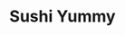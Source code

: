 ---
layout: place
title: Sushi Yummy
permalink: /florida/orlando/sushi-yummy.html
stateAbbr: FL
stateName: Florida
cityName: Orlando
seo:
  type: restaurant
  links: http://www.sushiyummy.net/
place_id: ChIJp9lVvbJ954gRZrJlwp7Ds0s
photos:
  - name: >-
      places/ChIJp9lVvbJ954gRZrJlwp7Ds0s/photos/AeeoHcJN0Q2FJhYrveTydAU0jhJuGZ4Hklj6rmj-bCjmORmd7OHXSyZV-kqGNDortiwJkfYMc_QduezjMcZ_Z22mU3mFZNVXM2uC3yji4F9n2zJ0mtCogrM548wR0atz-CMDfRBaN76nokMyq-nUAulXDmUcV5P5TXY_0pchYhQU7P3ISkbJUkTrq7c8DdsE3Uy8DVeRaek_WmMZ2EA90xEJiAWoVwxNBU_d-TrKRNFOZXYVlCTwH3YODzq6zssWFT28ECDrgUl2G9wFyzgrhnV5rrYhxr2q11UIrwDoBTmeCfEubA
    widthPx: 450
    heightPx: 450
    authorAttributions:
      - displayName: Sushi Yummy
        uri: https://maps.google.com/maps/contrib/106960027975293824369
        photoUri: >-
          https://lh3.googleusercontent.com/a-/ALV-UjX77OwSqEGnBYbGjexPEkdrVez6eZOe-2ZyHAuq0iIXrRNzW1xK=s100-p-k-no-mo
    flagContentUri: >-
      https://www.google.com/local/imagery/report/?cb_client=maps_api_places.places_api&image_key=!1e10!2sAF1QipPZ3vquZsRSC-LAZnhpH9fAtPIP8rYKTKkl45lq&hl=en-US
    googleMapsUri: >-
      https://www.google.com/maps/place//data=!3m4!1e2!3m2!1sAF1QipPZ3vquZsRSC-LAZnhpH9fAtPIP8rYKTKkl45lq!2e10!4m2!3m1!1s0x88e77db2bd55d9a7:0x4bb3c39ec265b266
  - name: >-
      places/ChIJp9lVvbJ954gRZrJlwp7Ds0s/photos/AeeoHcLfshGr34uqyNvzvs8quZIDmuZCNzRC4Ipjzf0AzmEKhm53ThVqd1ryGcK0kKWEZd8fK6RHm56m0O7wSsMeRm8no_i-oFY_BZZpcS3ClnfQWeKI63XqTZ02pg4jhAT9foqVTw8yfcZ136K2h7TEI3oDbsJg4iX25TiWAyh1u8eVY1Fwj-1NaIL7k_eSDEGfKCprrJFsgh3zxo6vhAHGV7QcWo-h-9cH9es9hySYhbLn2tgYc5MUXOJ9e9Eb8qvHYwYMziDYDEdeo1vR0WGwLRQWUAKJSkDceavmGmiD1lOIhg
    widthPx: 1800
    heightPx: 1014
    authorAttributions:
      - displayName: Sushi Yummy
        uri: https://maps.google.com/maps/contrib/106960027975293824369
        photoUri: >-
          https://lh3.googleusercontent.com/a-/ALV-UjX77OwSqEGnBYbGjexPEkdrVez6eZOe-2ZyHAuq0iIXrRNzW1xK=s100-p-k-no-mo
    flagContentUri: >-
      https://www.google.com/local/imagery/report/?cb_client=maps_api_places.places_api&image_key=!1e10!2sAF1QipPj2HGUnxhY08iLrbth3aZUnANF2cf8iXzPX2Ev&hl=en-US
    googleMapsUri: >-
      https://www.google.com/maps/place//data=!3m4!1e2!3m2!1sAF1QipPj2HGUnxhY08iLrbth3aZUnANF2cf8iXzPX2Ev!2e10!4m2!3m1!1s0x88e77db2bd55d9a7:0x4bb3c39ec265b266
  - name: >-
      places/ChIJp9lVvbJ954gRZrJlwp7Ds0s/photos/AeeoHcIRVlTjhZZtcFfzIoCTWemhVSwtvDVJQZaz8VyGTMRnMLwYDynYOwUAAhrp1uZEfgboHl-1bunxf3KoeaUVE_bdvNRrEn7Ijz_OOg6_3Hvobudt13aTtpCt_EiWSbSoGxvhx_0ftFjA08O_A585TUdT7cT1RIz29-cJIaNIAxUzecchYC6zp96oi13Y8cpEncx97-jf4W0BCxpHJI-FfbCjZW7nRQ-wZAoJ6F0DEfDlMq7q9-SBk5s3AU5B6yL_6bxS347DWSebvEbRzqFmvITC9AtGrkuROBpcys88J2By8JbM-ZW_a_EFG-mIv5VNSmQNsHnkt37ulB_upbIa9mHQlHyhUtnkmIWNzU8B7-Gjhx_7u4kXBo9yt__lGw1FV-RLN0ELAEpsDgNy0XL1-7q8SXyPd2-6OsZervBEZooEunWH
    widthPx: 2846
    heightPx: 1637
    authorAttributions:
      - displayName: Sam Gottlieb
        uri: https://maps.google.com/maps/contrib/113617781796315446833
        photoUri: >-
          https://lh3.googleusercontent.com/a-/ALV-UjUbpFFJTYz6kSrQb0Osl_RER-jTb1uXgrHjMvLwuylXkqysUqMDyw=s100-p-k-no-mo
    flagContentUri: >-
      https://www.google.com/local/imagery/report/?cb_client=maps_api_places.places_api&image_key=!1e10!2sCIHM0ogKEICAgID95_SYkgE&hl=en-US
    googleMapsUri: >-
      https://www.google.com/maps/place//data=!3m4!1e2!3m2!1sCIHM0ogKEICAgID95_SYkgE!2e10!4m2!3m1!1s0x88e77db2bd55d9a7:0x4bb3c39ec265b266
  - name: >-
      places/ChIJp9lVvbJ954gRZrJlwp7Ds0s/photos/AeeoHcKVeMagW--034Cva2TUVA0qDQekulJnw0M3karK7pKapAxfZFuw7LDJ4lLVVaRgVejo9Y2rGbFS-70daZkPrlYqOWCyGRQEoCy9LK8vgsPHMm572dqZwOtWf4oTM2BOx2UDJPf5p-DJyDW1aqnf0fTfbHDxvU2lR2aMPG9L2NlDzchNUJDpBnXTMUPgvmZjlmjHnlFHmEYEWXInd9HlDTly9HfnYKzkCv8ssRa-l6o5EaZkLrca6NdLV-DIRMdFJKUPTXWcGr4X1hjtdF8wp92cZ18Wchker2bur-BHeeHecWGdcrYoO4-x943wQ2cctHVUK8f7DweKISnqVqAMm7oWOvqHyN3Bt-LODWv3sGoLrChD87NvWzmBpopAXdYi5HLiYWYnOTieXDPMT7EEnhr3IuS7pjF8eD9HTqtDGzQgaZog
    widthPx: 4096
    heightPx: 3072
    authorAttributions:
      - displayName: Betfoyet C.
        uri: https://maps.google.com/maps/contrib/111164915474363068384
        photoUri: >-
          https://lh3.googleusercontent.com/a-/ALV-UjWp4N0HQHizbx92M4WvFpJm8woYjEGLg0sMCuSfWD7NCoqLX5qdkw=s100-p-k-no-mo
    flagContentUri: >-
      https://www.google.com/local/imagery/report/?cb_client=maps_api_places.places_api&image_key=!1e10!2sCIHM0ogKEICAgICH-ZDbkAE&hl=en-US
    googleMapsUri: >-
      https://www.google.com/maps/place//data=!3m4!1e2!3m2!1sCIHM0ogKEICAgICH-ZDbkAE!2e10!4m2!3m1!1s0x88e77db2bd55d9a7:0x4bb3c39ec265b266
  - name: >-
      places/ChIJp9lVvbJ954gRZrJlwp7Ds0s/photos/AeeoHcJmDSrQILWxmIp3Ltec40URliruKlgAAvxVHGdE6pJXzAKwX3GxpAbAbKNHv9E5j0ne5wcJ-stRf-2Mp7DW63fjCpsVnOu0hl-oRw3mGnJ3941BEG4l55lO1s-OEq6k1riptJ1zOt6OwqUQ7--YfcKDks_PFMyEEZbalAsrdDFjDsFEPBlUFJV95Id2n4N8UUvtvANwlblkFsvQ7JVHy97Jz87wmNgytMYnfkD7vSh8UH8p6iAFWbCTP9wTWiQiLSrvJClFSIPDIgb-tUTwNbmNVWEW8fmoaMX02tzSr8pFcg
    widthPx: 1381
    heightPx: 945
    authorAttributions:
      - displayName: Sushi Yummy
        uri: https://maps.google.com/maps/contrib/106960027975293824369
        photoUri: >-
          https://lh3.googleusercontent.com/a-/ALV-UjX77OwSqEGnBYbGjexPEkdrVez6eZOe-2ZyHAuq0iIXrRNzW1xK=s100-p-k-no-mo
    flagContentUri: >-
      https://www.google.com/local/imagery/report/?cb_client=maps_api_places.places_api&image_key=!1e10!2sAF1QipMvhcdeBShqIL8BtkvTokK6X-LKXdlKy9wGl0eK&hl=en-US
    googleMapsUri: >-
      https://www.google.com/maps/place//data=!3m4!1e2!3m2!1sAF1QipMvhcdeBShqIL8BtkvTokK6X-LKXdlKy9wGl0eK!2e10!4m2!3m1!1s0x88e77db2bd55d9a7:0x4bb3c39ec265b266
  - name: >-
      places/ChIJp9lVvbJ954gRZrJlwp7Ds0s/photos/AeeoHcLvFQ6jJXopOVooc7NIV_XjakSWRgAQmd1F7UBjcENd30ZCCDm9enmcc5lvdzQtDt9GDfuTNitdTruhM3LsbQ1aT26JUrJ4zJX-MOQDTh6JsmDQdv9jDz_WwHiT1TNwuhNT_2QDWJEGpr2XpeUyIDv5ElAP299l3C0BbhFDEAQDlv0ENpnEPbHjzT-qZO-wOBUO2IMEiDqyDXHSDDd6H32FuUC2KpKcI2Z19vX813KuU8q_g3mpwIkKFAmPGDEA84m7vaLF4RMe1TE_yx8AfXn-FRsxr_Awc_phJtrjgB1hRxZge2yXzjmgINqczs98L4iz6k61ckr3zaKNL0bfOoTqjKl6Ly5vYR8gFmQUJ_xSAWuebXe3YJnBMhaE-Gv3XIlEBDHIHtVMb0f3zI3RyEvtKmhA6kZBkTnsFuW7gNYr5g
    widthPx: 3024
    heightPx: 4032
    authorAttributions:
      - displayName: Red Flavor
        uri: https://maps.google.com/maps/contrib/106619622978123491273
        photoUri: >-
          https://lh3.googleusercontent.com/a-/ALV-UjUOIlBeFzDFFq2Txy8s4pZxy3YiG1Ak5xYAGpqKvkjJP4UTnLFT=s100-p-k-no-mo
    flagContentUri: >-
      https://www.google.com/local/imagery/report/?cb_client=maps_api_places.places_api&image_key=!1e10!2sCIHM0ogKEICAgIC_2JPWEw&hl=en-US
    googleMapsUri: >-
      https://www.google.com/maps/place//data=!3m4!1e2!3m2!1sCIHM0ogKEICAgIC_2JPWEw!2e10!4m2!3m1!1s0x88e77db2bd55d9a7:0x4bb3c39ec265b266
  - name: >-
      places/ChIJp9lVvbJ954gRZrJlwp7Ds0s/photos/AeeoHcJltwBywWbKSwmp8_8zY0CtzAsLDvXFSWeHhSWzRJR0Tx0w-iKG43xvFPih8_CeljuBWDlSYNBbGGCXIgpVomNWQ26m9AyiJeo7e3lAjNZsg-SN_2DA67-a9xO_OqV1OB_NzuPbgBdH6CmuTgRkMYhtQFOO8mrSEWkJUJcLYGtPCRMSHs-4VC0LkMpVhr9Tl8gLuuvH_x4XEPMElr9OrS4Q7-nn5M7YL1YbRYVbQXnyh9NjXn7kjUTTRqao_nDb4Qo9WzBfz9ZwTVfQz6XRMg5W4_pBLIzck4QM_y6rZgc7SA
    widthPx: 3841
    heightPx: 3461
    authorAttributions:
      - displayName: Sushi Yummy
        uri: https://maps.google.com/maps/contrib/106960027975293824369
        photoUri: >-
          https://lh3.googleusercontent.com/a-/ALV-UjX77OwSqEGnBYbGjexPEkdrVez6eZOe-2ZyHAuq0iIXrRNzW1xK=s100-p-k-no-mo
    flagContentUri: >-
      https://www.google.com/local/imagery/report/?cb_client=maps_api_places.places_api&image_key=!1e10!2sAF1QipNezQgVo61wzHXSXccL3BGXnGY5j0q4Bp9zMhrG&hl=en-US
    googleMapsUri: >-
      https://www.google.com/maps/place//data=!3m4!1e2!3m2!1sAF1QipNezQgVo61wzHXSXccL3BGXnGY5j0q4Bp9zMhrG!2e10!4m2!3m1!1s0x88e77db2bd55d9a7:0x4bb3c39ec265b266
  - name: >-
      places/ChIJp9lVvbJ954gRZrJlwp7Ds0s/photos/AeeoHcI1swgDOonCceKg9Fxql2mvny4FecZuP7QH6US9TcsZKTIGejv8FjnR8D4LOGOVLHG12qrN2_DgDQsZhEwICvsl4itxo4j3YGyoESXq9K84tj_EkC-MrfRdGZ92i2Mcy4D1L2jr4Mi1Zq3HRfydQe9Fi-02I-WGKfvRrfKGgSFn_SEfInFy_uDfP62czjZH4LmlF3d7-iPSBwkBsX2j0J2fhzJoY-q_cvd3WQRcF8lCymDuUMszzSM0Q3HpFb3dxRGFwmffq1r1IJEa6vA6edWTedURKmSj-0YsyshSKyXHd4uYQNWNbB3XaUejYqFmmK8AXTMUxSafLt5fuFJ8QD1asLIfRbrR1TsVbLnLy784BDJ2iPr3xIsI5qKMmJ_EAJRkXCcjMZP0RxvmTDuuDicnohY77t5eaUJHbsziKgAjDw
    widthPx: 4032
    heightPx: 3024
    authorAttributions:
      - displayName: Kenji Matsumoto
        uri: https://maps.google.com/maps/contrib/103694614709570972241
        photoUri: >-
          https://lh3.googleusercontent.com/a-/ALV-UjWKAA61C2ubloCUA28cknTYWt0TL3V5y4WTvCJrAnAWxeaQcZq70Q=s100-p-k-no-mo
    flagContentUri: >-
      https://www.google.com/local/imagery/report/?cb_client=maps_api_places.places_api&image_key=!1e10!2sCIHM0ogKEICAgICBw8b9ZA&hl=en-US
    googleMapsUri: >-
      https://www.google.com/maps/place//data=!3m4!1e2!3m2!1sCIHM0ogKEICAgICBw8b9ZA!2e10!4m2!3m1!1s0x88e77db2bd55d9a7:0x4bb3c39ec265b266
  - name: >-
      places/ChIJp9lVvbJ954gRZrJlwp7Ds0s/photos/AeeoHcJE_5oJyakYoIDhFBAs5uR1GDWTx1BwYThZP-M8hj7-h0LBbmaEq87NXG_khkqscra0RezUodLwLVw14UIoa_nwhNuUETRRo0xdheBrPus7rx9WYOZXalrWvr2vZeoO-elbDwYzMbPnZkf4VFiNkMkW28iWYBmWIzd_sBuEIulGg4wlcN69XLsV3nGxDztwPmtq5YuonFqSrbhyTnxW1yrSduSvHD2PmxhOilxAeEBM7CwOqCYMt6QobAbkvxd4SA_EzNJpAUkEFJSZEkDcja3tmv-Oc06mUU152RPr20MJHyxU3vApfrgaA_LU8Dx5CDzL0CJdXZLfR2eoPs4NUtSKvSie40sndR9T5a7ByUo8aoCQ8nBmyJgkw8f5f8Oh_ipNoYnTsKAtcX6XUvmSwYbKSm8WHaqXVnauGWZ4zNZk06Yz
    widthPx: 3024
    heightPx: 4032
    authorAttributions:
      - displayName: Jayda Olson
        uri: https://maps.google.com/maps/contrib/114174844666607618550
        photoUri: >-
          https://lh3.googleusercontent.com/a-/ALV-UjXZqEmT330Lryvlvnx2ydBEi_JsnyfSoYsvUFAUOazmNokHeHY1=s100-p-k-no-mo
    flagContentUri: >-
      https://www.google.com/local/imagery/report/?cb_client=maps_api_places.places_api&image_key=!1e10!2sCIHM0ogKEICAgICeipOc1QE&hl=en-US
    googleMapsUri: >-
      https://www.google.com/maps/place//data=!3m4!1e2!3m2!1sCIHM0ogKEICAgICeipOc1QE!2e10!4m2!3m1!1s0x88e77db2bd55d9a7:0x4bb3c39ec265b266
  - name: >-
      places/ChIJp9lVvbJ954gRZrJlwp7Ds0s/photos/AeeoHcJXWzPFfqENTx2Su4uiDffGYWGf5TPHLSd1AFu6UF0s3OpiSogutOZVL3xnx7lw_abx9NouiiJL8cH3n_pRMZxcgTGj6FIuYhKOglE6BOlsk-HE4hrFADjxP_ua6UstvIOEIv1zCuWAXUzAIq1DGgoczImvWtRqgj7AAjZOvG-IVYr1OJdaaNPBjpz_hO_jOIneranfO2thOYvllaZTofp0Co5O9WkyGupIk7xfDzjOBgMRfEIu-G88d3hw-I_s2B5uVyFzBUe1Z2I5ivV-JG1OVHJNgpeDw9blfVTA1Z6yibAxvt5aZF_U3WORG91aMCX15X6ZECvZdqOfdGXHN5D3HZiWYZ2QZDFBqayd9aRLiFpaWhZvJvUIevQ_4sXv4gABRZkE3veaCbLDiJ69dzDCAAS59SZcZbHsgO2avOzpGH6R
    widthPx: 3024
    heightPx: 3024
    authorAttributions:
      - displayName: LUIS SANTIAGO
        uri: https://maps.google.com/maps/contrib/112627169989600351524
        photoUri: >-
          https://lh3.googleusercontent.com/a-/ALV-UjXbnsnaWakxwlins6g9ttc20Q4z6wZfd3MOnhpea4NQ8of9oSdwWw=s100-p-k-no-mo
    flagContentUri: >-
      https://www.google.com/local/imagery/report/?cb_client=maps_api_places.places_api&image_key=!1e10!2sCIHM0ogKEICAgICLgaCTzwE&hl=en-US
    googleMapsUri: >-
      https://www.google.com/maps/place//data=!3m4!1e2!3m2!1sCIHM0ogKEICAgICLgaCTzwE!2e10!4m2!3m1!1s0x88e77db2bd55d9a7:0x4bb3c39ec265b266
address: >-
  Inside the Mall, in front of PINK, UNIQLO and The Florida Hotel, 8001 S Orange
  Blossom Trl # 1013A, Orlando, FL 32809, USA
street: >-
  Inside the Mall,in front of PINK,UNIQLO and The Florida Hotel,8001 S Orange
  Blossom Trl # 1013A
city: Orlando
state: FL
zip: '32809'
country: USA
neighborhood: null
latitude: '28.445933'
longitude: '-81.395479'
accessibility_options:
  wheelchairAccessibleParking: true
  wheelchairAccessibleEntrance: true
  wheelchairAccessibleRestroom: true
  wheelchairAccessibleSeating: true
business_status: OPERATIONAL
name: Sushi Yummy
google_maps_links:
  directionsUri: >-
    https://www.google.com/maps/dir//''/data=!4m7!4m6!1m1!4e2!1m2!1m1!1s0x88e77db2bd55d9a7:0x4bb3c39ec265b266!3e0
  placeUri: https://maps.google.com/?cid=5454918660309496422
  writeAReviewUri: >-
    https://www.google.com/maps/place//data=!4m3!3m2!1s0x88e77db2bd55d9a7:0x4bb3c39ec265b266!12e1
  reviewsUri: >-
    https://www.google.com/maps/place//data=!4m4!3m3!1s0x88e77db2bd55d9a7:0x4bb3c39ec265b266!9m1!1b1
  photosUri: >-
    https://www.google.com/maps/place//data=!4m3!3m2!1s0x88e77db2bd55d9a7:0x4bb3c39ec265b266!10e5
primary_type: Sushi Restaurant
opening_hours:
  regular: null
  current: null
secondary_opening_hours:
  regular:
    weekdayDescriptions: null
    type: null
  current:
    weekdayDescriptions: null
    type: null
phone: (407) 850-9091
price_level: null
price_range: null
rating: '4.0'
rating_count: 0
website: http://www.sushiyummy.net/
description: >-
  Explore Sushi Yummy in Orlando, FL$$$Sushi Yummy in Orlando, FL, stands out as
  a vibrant sushi restaurant nestled inside a bustling mall, offering a unique
  dining experience with a conveyor belt of colorful dishes. This spot delights
  visitors with an array of creative rolls, flavorful dumplings, and fresh
  salads that cater to a variety of tastes, making it a go-to choice for casual
  meals in a lively setting. Accessibility features like wheelchair-friendly
  entrances and seating add to its appeal, ensuring everyone can enjoy the fun
  atmosphere without hassle. Beyond the main courses, options for desserts and
  drinks enhance the meal, providing a well-rounded taste of Asian-inspired
  flavors. Whether you're seeking sushi restaurants nearby or a quick bite
  during a shopping trip, this location brings an exciting twist to traditional
  dining.
generative_summary: >-
  Explore Sushi Yummy in Orlando, FL$$$Sushi Yummy in Orlando, FL, stands out as
  a vibrant sushi restaurant nestled inside a bustling mall, offering a unique
  dining experience with a conveyor belt of colorful dishes. This spot delights
  visitors with an array of creative rolls, flavorful dumplings, and fresh
  salads that cater to a variety of tastes, making it a go-to choice for casual
  meals in a lively setting. Accessibility features like wheelchair-friendly
  entrances and seating add to its appeal, ensuring everyone can enjoy the fun
  atmosphere without hassle. Beyond the main courses, options for desserts and
  drinks enhance the meal, providing a well-rounded taste of Asian-inspired
  flavors. Whether you're seeking sushi restaurants nearby or a quick bite
  during a shopping trip, this location brings an exciting twist to traditional
  dining.
generative_disclosure: Summarized by AI using the Grok-3-Mini model.
reviews:
  - name: >-
      places/ChIJp9lVvbJ954gRZrJlwp7Ds0s/reviews/ChZDSUhNMG9nS0VJQ0FnSUQ5NV9qSktREAE
    relativePublishTimeDescription: a year ago
    rating: 5
    text:
      text: >-
        If you are walking around the mall and want a more classy experience
        than the normal food court then walk down to Sushi 🍣 Yummy!! You can
        sit at the bar and pick your choice of creative assorted sushi as the 
        plates go around the bar on a conveyer belt!! Sushi Yummy gives you an
        assortment of dim sum sized bbq pork bao bun to dumplings to spring
        rolls, seaweed salad and the traditional nigiri pieces. Dont forget the
        chocolate cake, cheesecake, lemon cake slice and more. I ordered miso
        soup 🍲  with my meal and they have the ever so favorite Japanese Ramune
        carbonated drinks. So come get your Asian fix right here at Sushi Yummy
        in the Florida Mall right by Pink Victoria's Secret!!!
      languageCode: en
    originalText:
      text: >-
        If you are walking around the mall and want a more classy experience
        than the normal food court then walk down to Sushi 🍣 Yummy!! You can
        sit at the bar and pick your choice of creative assorted sushi as the 
        plates go around the bar on a conveyer belt!! Sushi Yummy gives you an
        assortment of dim sum sized bbq pork bao bun to dumplings to spring
        rolls, seaweed salad and the traditional nigiri pieces. Dont forget the
        chocolate cake, cheesecake, lemon cake slice and more. I ordered miso
        soup 🍲  with my meal and they have the ever so favorite Japanese Ramune
        carbonated drinks. So come get your Asian fix right here at Sushi Yummy
        in the Florida Mall right by Pink Victoria's Secret!!!
      languageCode: en
    authorAttribution:
      displayName: Sam Gottlieb
      uri: https://www.google.com/maps/contrib/113617781796315446833/reviews
      photoUri: >-
        https://lh3.googleusercontent.com/a-/ALV-UjUbpFFJTYz6kSrQb0Osl_RER-jTb1uXgrHjMvLwuylXkqysUqMDyw=s128-c0x00000000-cc-rp-mo-ba4
    publishTime: '2024-03-21T23:54:58.305815Z'
    flagContentUri: >-
      https://www.google.com/local/review/rap/report?postId=ChZDSUhNMG9nS0VJQ0FnSUQ5NV9qSktREAE&d=17924085&t=1
    googleMapsUri: >-
      https://www.google.com/maps/reviews/data=!4m6!14m5!1m4!2m3!1sChZDSUhNMG9nS0VJQ0FnSUQ5NV9qSktREAE!2m1!1s0x88e77db2bd55d9a7:0x4bb3c39ec265b266
  - name: >-
      places/ChIJp9lVvbJ954gRZrJlwp7Ds0s/reviews/ChZDSUhNMG9nS0VJQ0FnSUNILVpEYllBEAE
    relativePublishTimeDescription: 7 months ago
    rating: 1
    text:
      text: >-
        If they actually tried to replicate how they do it in Japan, they would
        have a thriving business. As someone who's lived in Japan and seen the
        real belt sushi places.  This place is a great Disappointment ❌. It
        misses the point of the belt sushi places.  The point is to go and stack
        as many plates for cheap. Quantity over price.


        This place is wayyyy too expensive 💵💵💵

        The concept in Japan is to have a cheap place for sushi that you just
        sit and grab plates at random.  Normally $1 or less per plate and maybe
        $3 for the premium option.


        It's missing the sauce tray with different sauce options.


        3.50 for 2 wheels of Publix tasting sushi...  They're crazy.  No wonder
        is mostly empty at peak lunch hour.  (See picture below).
      languageCode: en
    originalText:
      text: >-
        If they actually tried to replicate how they do it in Japan, they would
        have a thriving business. As someone who's lived in Japan and seen the
        real belt sushi places.  This place is a great Disappointment ❌. It
        misses the point of the belt sushi places.  The point is to go and stack
        as many plates for cheap. Quantity over price.


        This place is wayyyy too expensive 💵💵💵

        The concept in Japan is to have a cheap place for sushi that you just
        sit and grab plates at random.  Normally $1 or less per plate and maybe
        $3 for the premium option.


        It's missing the sauce tray with different sauce options.


        3.50 for 2 wheels of Publix tasting sushi...  They're crazy.  No wonder
        is mostly empty at peak lunch hour.  (See picture below).
      languageCode: en
    authorAttribution:
      displayName: Betfoyet C.
      uri: https://www.google.com/maps/contrib/111164915474363068384/reviews
      photoUri: >-
        https://lh3.googleusercontent.com/a-/ALV-UjWp4N0HQHizbx92M4WvFpJm8woYjEGLg0sMCuSfWD7NCoqLX5qdkw=s128-c0x00000000-cc-rp-mo-ba4
    publishTime: '2024-09-07T16:57:16.892903Z'
    flagContentUri: >-
      https://www.google.com/local/review/rap/report?postId=ChZDSUhNMG9nS0VJQ0FnSUNILVpEYllBEAE&d=17924085&t=1
    googleMapsUri: >-
      https://www.google.com/maps/reviews/data=!4m6!14m5!1m4!2m3!1sChZDSUhNMG9nS0VJQ0FnSUNILVpEYllBEAE!2m1!1s0x88e77db2bd55d9a7:0x4bb3c39ec265b266
  - name: >-
      places/ChIJp9lVvbJ954gRZrJlwp7Ds0s/reviews/ChZDSUhNMG9nS0VJQ0FnSUNmXy1DWkZREAE
    relativePublishTimeDescription: 3 months ago
    rating: 1
    text:
      text: >-
        We dined here for my friends birthday today and we’re extremely
        disappointed. our meal was $90 and we left hungry and unhappy. We only
        saw our server 3 times. The third time of seeing the server we had to go
        find him. Our server seemed unmotivated and showed no interest in our
        dining experience. The sushi tasted low quality and not fresh at all.
        The conveyer is what brought us here but most of the items remained
        empty the entire hour we were there. I truly hope today was just an off
        day for them and others are able to have a better experience than what i
        saw today.
      languageCode: en
    originalText:
      text: >-
        We dined here for my friends birthday today and we’re extremely
        disappointed. our meal was $90 and we left hungry and unhappy. We only
        saw our server 3 times. The third time of seeing the server we had to go
        find him. Our server seemed unmotivated and showed no interest in our
        dining experience. The sushi tasted low quality and not fresh at all.
        The conveyer is what brought us here but most of the items remained
        empty the entire hour we were there. I truly hope today was just an off
        day for them and others are able to have a better experience than what i
        saw today.
      languageCode: en
    authorAttribution:
      displayName: Jadyn b
      uri: https://www.google.com/maps/contrib/117290664716982736413/reviews
      photoUri: >-
        https://lh3.googleusercontent.com/a-/ALV-UjWci6B8HLKfYHbBjsr3WteYEgn6lB73LZruixgX_8QMsKgdxfQ=s128-c0x00000000-cc-rp-mo
    publishTime: '2025-01-03T04:50:56.569824Z'
    flagContentUri: >-
      https://www.google.com/local/review/rap/report?postId=ChZDSUhNMG9nS0VJQ0FnSUNmXy1DWkZREAE&d=17924085&t=1
    googleMapsUri: >-
      https://www.google.com/maps/reviews/data=!4m6!14m5!1m4!2m3!1sChZDSUhNMG9nS0VJQ0FnSUNmXy1DWkZREAE!2m1!1s0x88e77db2bd55d9a7:0x4bb3c39ec265b266
  - name: >-
      places/ChIJp9lVvbJ954gRZrJlwp7Ds0s/reviews/ChdDSUhNMG9nS0VJQ0FnSUQxamY2YV9BRRAB
    relativePublishTimeDescription: a year ago
    rating: 1
    text:
      text: >-
        I am utterly disappointed in this restaurant. PLEASE DO NOT EAT HERE! I
        would just like to tell everyone that it WILL NOT be worth your TIME or
        MONEY. I am a very patient person and am always kind to the hard working
        waitresses…but this was just something else. I ate here today with my
        family, January 9th, and got the passive aggressive girl waitress. She
        didn’t have much to say and didn’t have the faint of a smile. She hasn’t
        come back in a while to take our orders, so the chef had to do it
        instead. Once we ordered, we waited a good 20-25 minutes just for 2 Poke
        Bowls. 1st off, PRICE ARE RIDICULOUS!! Especially for the quality! The
        sushi is totally mediocre and the poke bowls are 95% lettuce!!!
        Furthermore, they got BOTH POKE BOWL ORDERS WRONG!!! The passive
        aggressive waitress did not handle the situation with any kindness or
        compassion for her customers, she just threw it out instead of giving
        more options other than to keep it. This was a surprise to all of us.
        After our mediocre meal, the passive aggressive waitress told the chef
        some other story about what happened to the bowl and then talked to us
        about it!! Like what?!? We explained what actually happened and he said
        he got 2 different sides of the story. Personally, I do not like that us
        as customers had to defend ourselves against their own coworkers. While
        the chef talked to us, they were staring at us, leaning on the walls
        behind him. It was the janitor girl and the passive aggressive girl.
        Interesting why they felt the need to witnesses the situation she caused
        to unfold. Honestly, the chef was really nice, especially given that he
        didn’t really know what happened in the first place, therefore I don’t
        see why the waitress wanted to get him involved. All in all, this was
        too expensive and a very stressful and ultimately a time consuming
        situation for mediocre food and a passive AGGRESSIVE waitress. I hope
        the mandatory 18% that AUTOMATICALLY gets added to your check!! goes to
        the cooks for being the nicest ones there and having to work with some
        passive AGGRESSIVE waitress. That image of the little sushi I attached,
        yeah THAT WAS $4.50 for that little piece. Oh! And the little green cup?
        Yup, that is supposedly a seaweed salad for $4. Maybe for a bird. Be for
        real.
      languageCode: en
    originalText:
      text: >-
        I am utterly disappointed in this restaurant. PLEASE DO NOT EAT HERE! I
        would just like to tell everyone that it WILL NOT be worth your TIME or
        MONEY. I am a very patient person and am always kind to the hard working
        waitresses…but this was just something else. I ate here today with my
        family, January 9th, and got the passive aggressive girl waitress. She
        didn’t have much to say and didn’t have the faint of a smile. She hasn’t
        come back in a while to take our orders, so the chef had to do it
        instead. Once we ordered, we waited a good 20-25 minutes just for 2 Poke
        Bowls. 1st off, PRICE ARE RIDICULOUS!! Especially for the quality! The
        sushi is totally mediocre and the poke bowls are 95% lettuce!!!
        Furthermore, they got BOTH POKE BOWL ORDERS WRONG!!! The passive
        aggressive waitress did not handle the situation with any kindness or
        compassion for her customers, she just threw it out instead of giving
        more options other than to keep it. This was a surprise to all of us.
        After our mediocre meal, the passive aggressive waitress told the chef
        some other story about what happened to the bowl and then talked to us
        about it!! Like what?!? We explained what actually happened and he said
        he got 2 different sides of the story. Personally, I do not like that us
        as customers had to defend ourselves against their own coworkers. While
        the chef talked to us, they were staring at us, leaning on the walls
        behind him. It was the janitor girl and the passive aggressive girl.
        Interesting why they felt the need to witnesses the situation she caused
        to unfold. Honestly, the chef was really nice, especially given that he
        didn’t really know what happened in the first place, therefore I don’t
        see why the waitress wanted to get him involved. All in all, this was
        too expensive and a very stressful and ultimately a time consuming
        situation for mediocre food and a passive AGGRESSIVE waitress. I hope
        the mandatory 18% that AUTOMATICALLY gets added to your check!! goes to
        the cooks for being the nicest ones there and having to work with some
        passive AGGRESSIVE waitress. That image of the little sushi I attached,
        yeah THAT WAS $4.50 for that little piece. Oh! And the little green cup?
        Yup, that is supposedly a seaweed salad for $4. Maybe for a bird. Be for
        real.
      languageCode: en
    authorAttribution:
      displayName: Gabriella Ramos
      uri: https://www.google.com/maps/contrib/112034830205360675768/reviews
      photoUri: >-
        https://lh3.googleusercontent.com/a-/ALV-UjVd_VBClsCrGIHXAgR8qNVlREJcl0_B83uS8sjqL9G4qXgrBclXhQ=s128-c0x00000000-cc-rp-mo
    publishTime: '2024-01-09T05:45:29.514392Z'
    flagContentUri: >-
      https://www.google.com/local/review/rap/report?postId=ChdDSUhNMG9nS0VJQ0FnSUQxamY2YV9BRRAB&d=17924085&t=1
    googleMapsUri: >-
      https://www.google.com/maps/reviews/data=!4m6!14m5!1m4!2m3!1sChdDSUhNMG9nS0VJQ0FnSUQxamY2YV9BRRAB!2m1!1s0x88e77db2bd55d9a7:0x4bb3c39ec265b266
  - name: >-
      places/ChIJp9lVvbJ954gRZrJlwp7Ds0s/reviews/ChdDSUhNMG9nS0VJQ0FnSUN0MDV5T2pBRRAB
    relativePublishTimeDescription: a year ago
    rating: 5
    text:
      text: >-
        I was staying at the Florida Hotel for work and planned on grabbing
        something from the food court for dinner, but I decided to try this
        instead and I’m so glad I did!!! It was some of the best sushi I’ve ever
        had, and I love that the small portions allow you to try several
        different types of rolls. I ate way more sushi than I normally do
        because everything was just sooo YUMMY!!!
      languageCode: en
    originalText:
      text: >-
        I was staying at the Florida Hotel for work and planned on grabbing
        something from the food court for dinner, but I decided to try this
        instead and I’m so glad I did!!! It was some of the best sushi I’ve ever
        had, and I love that the small portions allow you to try several
        different types of rolls. I ate way more sushi than I normally do
        because everything was just sooo YUMMY!!!
      languageCode: en
    authorAttribution:
      displayName: Amber Daugherty
      uri: https://www.google.com/maps/contrib/110654365360288752518/reviews
      photoUri: >-
        https://lh3.googleusercontent.com/a-/ALV-UjWzgTGxSKtzU6krW2NMWxhfCxAax0JtyzVJzOq6sKA93FMZ-DAr=s128-c0x00000000-cc-rp-mo-ba4
    publishTime: '2024-01-31T20:01:31.195246Z'
    flagContentUri: >-
      https://www.google.com/local/review/rap/report?postId=ChdDSUhNMG9nS0VJQ0FnSUN0MDV5T2pBRRAB&d=17924085&t=1
    googleMapsUri: >-
      https://www.google.com/maps/reviews/data=!4m6!14m5!1m4!2m3!1sChdDSUhNMG9nS0VJQ0FnSUN0MDV5T2pBRRAB!2m1!1s0x88e77db2bd55d9a7:0x4bb3c39ec265b266
review_summary: >-
  Insights from Recent Feedback$$$Folks chatting about Sushi Yummy often
  highlight the fun conveyor belt setup and tasty variety of small plates,
  making it a hit for those wanting to sample different flavors without
  committing to a big meal. While some appreciate the fresh rolls and quick
  service that keep things lively, others note that prices can feel a bit steep
  compared to expectations, suggesting it works best for special occasions
  rather than everyday eats. Overall, the energy and creativity in the dishes
  earn solid nods, though a few mention room for improvement in consistency to
  make every visit feel just right. If you're hunting for top-rated sushi spots
  around town, this place delivers enjoyable moments but might vary based on the
  time you drop in. In a nutshell, it's a solid pick for a casual adventure, as
  long as you go in with realistic vibes about the experience.
review_disclosure: Summarized by AI using the Grok-3-Mini model.
parking_options:
  freeParkingLot: true
  freeStreetParking: true
  paidStreetParking: false
payment_options:
  acceptsCreditCards: true
  acceptsDebitCards: true
  acceptsCashOnly: false
  acceptsNfc: true
allow_dogs: null
curbside_pickup: null
delivery: true
dine_in: true
good_for_children: true
good_for_groups: null
good_for_sports: false
live_music: false
menu_for_children: true
outdoor_seating: false
reservable: true
restroom: true
serves_beer: true
serves_breakfast: false
serves_brunch: null
serves_cocktails: true
serves_coffee: true
serves_dinner: true
serves_dessert: true
serves_lunch: true
serves_vegetarian_food: true
serves_wine: true
takeout: true
update_category: pro
places_description: null

---